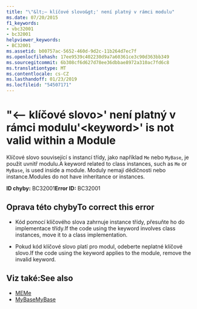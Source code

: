 ```yaml
---
title: "\"&lt;– klíčové slovo&gt;' není platný v rámci modulu"
ms.date: 07/20/2015
f1_keywords:
- vbc32001
- bc32001
helpviewer_keywords:
- BC32001
ms.assetid: b00757ac-5652-460d-9d2c-11b264d7ec7f
ms.openlocfilehash: 17ee9539c402230d9a7a60361ce3c90d363bb349
ms.sourcegitcommit: 6b308cf6d627d78ee36dbbae8972a310ac7fd6c8
ms.translationtype: MT
ms.contentlocale: cs-CZ
ms.lasthandoff: 01/23/2019
ms.locfileid: "54507171"
---
```

# <a name="ltkeywordgt-is-not-valid-within-a-module"></a><span data-ttu-id="f9338-102">"&lt;– klíčové slovo&gt;' není platný v rámci modulu</span><span class="sxs-lookup"><span data-stu-id="f9338-102">'&lt;keyword&gt;' is not valid within a Module</span></span>
<span data-ttu-id="f9338-103">Klíčové slovo související s instancí třídy, jako například `Me` nebo `MyBase`, je použit uvnitř modulu.</span><span class="sxs-lookup"><span data-stu-id="f9338-103">A keyword related to class instances, such as `Me` or `MyBase`, is used inside a module.</span></span> <span data-ttu-id="f9338-104">Moduly nemají dědičnosti nebo instance.</span><span class="sxs-lookup"><span data-stu-id="f9338-104">Modules do not have inheritance or instances.</span></span>  
  
 <span data-ttu-id="f9338-105">**ID chyby:** BC32001</span><span class="sxs-lookup"><span data-stu-id="f9338-105">**Error ID:** BC32001</span></span>  
  
## <a name="to-correct-this-error"></a><span data-ttu-id="f9338-106">Oprava této chyby</span><span class="sxs-lookup"><span data-stu-id="f9338-106">To correct this error</span></span>  
  
-   <span data-ttu-id="f9338-107">Kód pomocí klíčového slova zahrnuje instance třídy, přesuňte ho do implementace třídy.</span><span class="sxs-lookup"><span data-stu-id="f9338-107">If the code using the keyword involves class instances, move it to a class implementation.</span></span>  
  
-   <span data-ttu-id="f9338-108">Pokud kód klíčové slovo platí pro modul, odeberte neplatné klíčové slovo.</span><span class="sxs-lookup"><span data-stu-id="f9338-108">If the code using the keyword applies to the module, remove the invalid keyword.</span></span>  
  
## <a name="see-also"></a><span data-ttu-id="f9338-109">Viz také:</span><span class="sxs-lookup"><span data-stu-id="f9338-109">See also</span></span>
- [<span data-ttu-id="f9338-110">ME</span><span class="sxs-lookup"><span data-stu-id="f9338-110">Me</span></span>](~/docs/visual-basic/programming-guide/program-structure/me-my-mybase-and-myclass.md#me)
- [<span data-ttu-id="f9338-111">MyBase</span><span class="sxs-lookup"><span data-stu-id="f9338-111">MyBase</span></span>](~/docs/visual-basic/programming-guide/program-structure/me-my-mybase-and-myclass.md#mybase)
